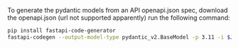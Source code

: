To generate the pydantic models from an API openapi.json spec, download the openapi.json (url not supported apparently) run the following command:
```bash
pip install fastapi-code-generator
fastapi-codegen --output-model-type pydantic_v2.BaseModel -p 3.11 -i $JSON_FILE_PATH -o $OUTPUT_DIR -t src/neuroagent/tools/autogenerated_types/templates/ --enum-field-as-literal=all
```
